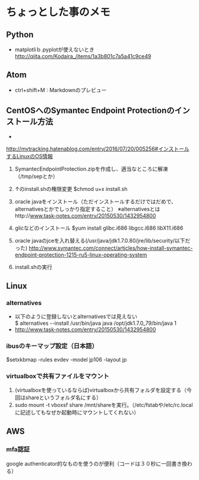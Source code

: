# ちょっとした事のメモ

## Python
- matplotliｂ.pyplotが使えないとき
http://qiita.com/Kodaira_/items/1a3b801c7a5a41c9ce49

## Atom

- ctrl+shift+M : Markdownのプレビュー

## CentOSへのSymantec Endpoint Protectionのインストール方法
-
http://mytracking.hatenablog.com/entry/2016/07/20/005256#インストールするLinuxのOS情報


1. SymantecEndpointProtection.zipを作成し、適当なところに解凍（/tmp/sepとか）

1. ↑のinstall.shの権限変更
$chmod u+x install.sh

1. oracle javaをインストール（ただインストールするだけではだめで、alternativesとかでしっかり指定すること）
※alternativesとはhttp://www.task-notes.com/entry/20150530/1432954800

1. glicなどのインストール
 $yum install glibc.i686 libgcc.i686 libX11.i686

1. oracle javaのjceを入れ替える(/usr/java/jdk1.7.0.80/jre/lib/security/以下だった)
http://www.symantec.com/connect/articles/how-install-symantec-endpoint-protection-1215-ru5-linux-operating-system

1. install.shの実行

## Linux

### alternatives
- 以下のように登録しないとalternativesでは見えない  
$ alternatives --install /usr/bin/java java /opt/jdk1.7.0_79/bin/java 1
- http://www.task-notes.com/entry/20150530/1432954800

### ibusのキーマップ設定（日本語）
$setxkbmap -rules evdev -model jp106 -layout jp

### virtualboxで共有ファイルをマウント
1. (virtualboxを使っているならば)virtualboxから共有フォルダを設定する（今回はshareというフォルダ名にする）
1. sudo mount -t vboxsf share /mnt/shareを実行。（/etc/fstabや/etc/rc.localに記述してもなぜか起動時にマウントしてくれない）

## AWS
### mfa認証
google authenticator的なものを使うのが便利（コードは３０秒に一回書き換わる）
